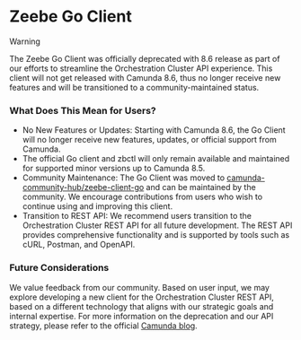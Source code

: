 # Zeebe Go Client

> [!WARNING]
> The Zeebe Go Client was officially deprecated with 8.6 release as part of our efforts to streamline the Orchestration Cluster API experience. This client will not get released with Camunda 8.6, thus no longer receive new features and will be transitioned to a community-maintained status.

### What Does This Mean for Users?

* No New Features or Updates: Starting with Camunda 8.6, the Go Client will no longer receive new features, updates, or official support from Camunda.
* The official Go client and zbctl will only remain available and maintained for supported minor versions up to Camunda 8.5.
* Community Maintenance: The Go Client was moved to [camunda-community-hub/zeebe-client-go](https://github.com/camunda-community-hub/zeebe-client-go) and can be maintained by the community. We encourage contributions from users who wish to continue using and improving this client.
* Transition to REST API: We recommend users transition to the Orchestration Cluster REST API for all future development. The REST API provides comprehensive functionality and is supported by tools such as cURL, Postman, and OpenAPI.

### Future Considerations

We value feedback from our community. Based on user input, we may explore developing a new client for the Orchestration Cluster REST API, based on a different technology that aligns with our strategic goals and internal expertise.
For more information on the deprecation and our API strategy, please refer to the official [Camunda blog](https://camunda.com/blog/).
